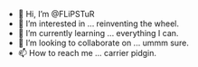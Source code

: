 - 👋 Hi, I’m @FLiPSTuR
- 👀 I’m interested in ... reinventing the wheel.
- 🌱 I’m currently learning ... everything I can.
- 💞️ I’m looking to collaborate on ... ummm sure.
- 📫 How to reach me ... carrier pidgin.

<!---
FLiPSTuR/FLiPSTuR is a ✨ special ✨ repository because its `README.md` (this file) appears on your GitHub profile.
You can click the Preview link to take a look at your changes.
--->
